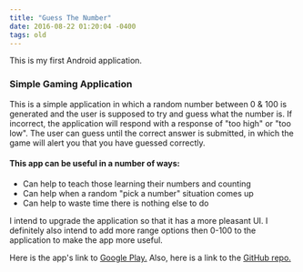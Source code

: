 ```yaml
---
title: "Guess The Number"
date: 2016-08-22 01:20:04 -0400
tags: old
---
```

This is my first Android application.
<!--sep-->

### Simple Gaming Application ###

This is a simple application in which a random number between 0 & 100 is generated and the user is supposed to try
and guess what the number is. If incorrect, the application will respond with a response of "too high" or "too low".
The user can guess until the correct answer is submitted, in which the game will alert you that you have guessed correctly.

#### This app can be useful in a number of ways: ####

- Can help to teach those learning their numbers and counting
- Can help when a random "pick a number" situation comes up
- Can help to waste time there is nothing else to do

I intend to upgrade the application so that it has a more pleasant UI. I definitely also intend to add more range options then
0-100 to the application to make the app more useful.

Here is the app's link to [Google Play.](https://play.google.com/store/apps/details?id=io.github.ngbrown11.myfirstapp)
Also, here is a link to the [GitHub repo.](https://github.com/ngbrown11/guess-the-number)
